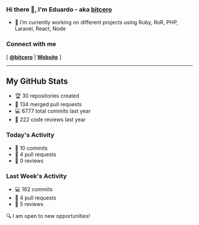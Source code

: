 ### Hi there 👋, I'm Eduardo - aka [bitcero](https://bitcero.dev)

- 🔭 I’m currently working on different projects using Ruby, RoR, PHP, Laravel, React, Node

### Connect with me

[ [**@bitcero**](https://twitter.com/bitcero/) |
[**Website**](https://eduardocortes.mx) ]

---

<!--SECTION:stats-->
## My GitHub Stats

- 🏆 30 repositories created
- 🔀 134 merged pull requests
- 💻 6777 total commits last year
- 🧐 222 code reviews last year

### Today's Activity

- 📝 10 commits
- 🤝 4 pull requests
- 👀 0 reviews

### Last Week's Activity

- 💻 162 commits
- 🤝 4 pull requests
- 👀 5 reviews

🔍 I am open to new opportunities!
  <!--/SECTION:stats-->
